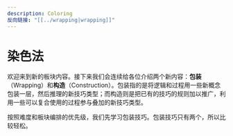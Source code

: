 ```yaml
---
description: Coloring
反向链接: "[[../wrapping|wrapping]]"
---
```


# 染色法

欢迎来到新的板块内容。接下来我们会连续给各位介绍两个新内容：**包装**（Wrapping）和**构造**（Construction）。包装指的是将逻辑和过程用一些新概念包装一层，然后推理的新技巧类型；而构造则是把已有的技巧的规则加以推广，利用一些可以复合使用的过程参与叠加的新技巧类型。

按照难度和板块编排的优先级，我们先学习包装技巧。包装技巧只有两个，所以比较轻松。
